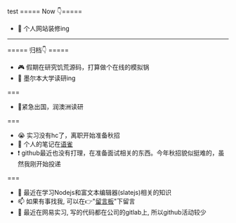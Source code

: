 test
===== Now 👇=====
- 🔧 个人网站装修ing

---

===== 归档👇 =====
- 🎮 假期在研究饥荒源码，打算做个在线的模拟锅
- 🏫 墨尔本大学读研ing

===
- 🏃紧急出国，润澳洲读研

===

- 😭 实习没有hc了，离职开始准备秋招
- 👀 个人的笔记在[语雀](https://www.yuque.com/lalala-wm82o/qvhwgq/cr9g9g)
- ❗ github最近也没有打理，在准备面试相关的东西。今年秋招貌似挺难的，虽然我刚开始投递

===

- 🌱 最近在学习Nodejs和富文本编辑器(slatejs)相关的知识
- 📫 如果有事找我, 可以在👉"[留言板](https://github.com/Mirrorgo/async-chat/issues/1)"下留言
- 🤔 最近在网易实习, 写的代码都在公司的gitlab上, 所以github活动较少
<!--
**Mirrorgo/mirrorgo** is a ✨ _special_ ✨ repository because its `README.md` (this file) appears on your GitHub profile.

Here are some ideas to get you started:

- 🔭 I’m currently working on ...
- 🌱 I’m currently learning ...
- 👯 I’m looking to collaborate on ...
- 🤔 I’m looking for help with ...
- 💬 Ask me about ...
- 📫 How to reach me: ...
- 😄 Pronouns: ...
- ⚡ Fun fact: ...
-->
